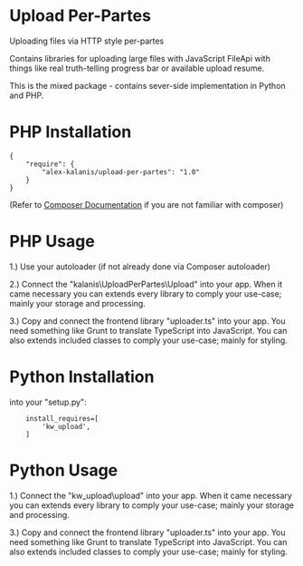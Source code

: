 # Upload Per-Partes

Uploading files via HTTP style per-partes

Contains libraries for uploading large files with JavaScript FileApi
with things like real truth-telling progress bar or available upload resume.

This is the mixed package - contains sever-side implementation in Python and PHP.

# PHP Installation

```
{
    "require": {
        "alex-kalanis/upload-per-partes": "1.0"
    }
}
```

(Refer to [Composer Documentation](https://github.com/composer/composer/blob/master/doc/00-intro.md#introduction) if you are not
familiar with composer)


# PHP Usage

1.) Use your autoloader (if not already done via Composer autoloader)

2.) Connect the "kalanis\UploadPerPartes\Upload" into your app. When it came necessary
you can extends every library to comply your use-case; mainly your storage and
processing.

3.) Copy and connect the frontend library "uploader.ts" into your app. You need
something like Grunt to translate TypeScript into JavaScript. You can also extends
included classes to comply your use-case; mainly for styling.

# Python Installation

into your "setup.py":

```
    install_requires=[
        'kw_upload',
    ]
```

# Python Usage

1.) Connect the "kw_upload\upload" into your app. When it came necessary
you can extends every library to comply your use-case; mainly your storage and
processing.

3.) Copy and connect the frontend library "uploader.ts" into your app. You need
something like Grunt to translate TypeScript into JavaScript. You can also extends
included classes to comply your use-case; mainly for styling.